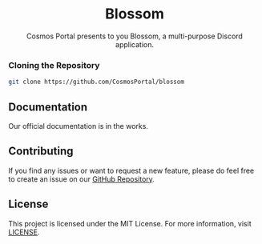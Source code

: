 <h1 align="center">Blossom</h1>

<div align="center">
    <p>Cosmos Portal presents to you Blossom, a multi-purpose Discord application.</p>
</div>

### Cloning the Repository

```bash
git clone https://github.com/CosmosPortal/blossom
```

## Documentation

Our official documentation is in the works.

## Contributing

If you find any issues or want to request a new feature, please do feel free to create an issue on our [GitHub Repository](https://github.com/CosmosPortal/blossom/issues).

## License

This project is licensed under the MIT License. For more information, visit [LICENSE](./LICENSE).
